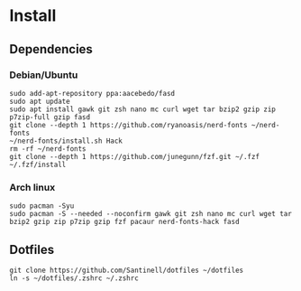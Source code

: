 # Install

## Dependencies

### Debian/Ubuntu

```shell
sudo add-apt-repository ppa:aacebedo/fasd
sudo apt update
sudo apt install gawk git zsh nano mc curl wget tar bzip2 gzip zip p7zip-full gzip fasd
git clone --depth 1 https://github.com/ryanoasis/nerd-fonts ~/nerd-fonts
~/nerd-fonts/install.sh Hack
rm -rf ~/nerd-fonts
git clone --depth 1 https://github.com/junegunn/fzf.git ~/.fzf
~/.fzf/install
```

### Arch linux

```shell
sudo pacman -Syu
sudo pacman -S --needed --noconfirm gawk git zsh nano mc curl wget tar bzip2 gzip zip p7zip gzip fzf pacaur nerd-fonts-hack fasd
```

## Dotfiles

```shell
git clone https://github.com/Santinell/dotfiles ~/dotfiles
ln -s ~/dotfiles/.zshrc ~/.zshrc
```
